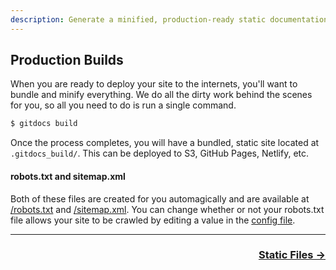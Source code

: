 ```yaml
---
description: Generate a minified, production-ready static documentation website.
---
```

## Production Builds

When you are ready to deploy your site to the internets, you'll want to bundle and minify everything. We do all the dirty work behind the scenes for you, so all you need to do is run a single command.

```bash
$ gitdocs build
```

Once the process completes, you will have a bundled, static site located at `.gitdocs_build/`. This can be deployed to S3, GitHub Pages, Netlify, etc.

#### robots.txt and sitemap.xml

Both of these files are created for you automagically and are available at <a href="/robots.txt" target="_blank">/robots.txt</a> and <a href="/sitemap.xml" target="_blank">/sitemap.xml</a>. You can change whether or not your robots.txt file allows your site to be crawled by editing a value in the [config file](/api/config-file).

---

<div align="right">
  <h3><a href="/static-files">Static Files →</a></h3>
</div>
